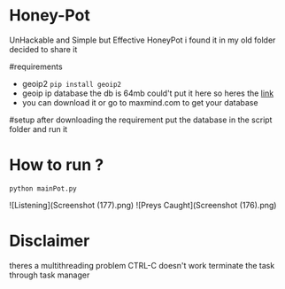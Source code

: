# Honey-Pot
UnHackable and Simple but Effective HoneyPot
i found it in my old folder decided to share it 

#requirements
* geoip2
`pip install geoip2`
* geoip ip database the db is 64mb could't put it here so heres the [link](https://drive.google.com/file/d/1_iu4_CrfYlQk9MiCkm66oUl02lhpOrs_/view?usp=sharing)
* you can download it or go to maxmind.com to get your database


#setup
after downloading the requirement put the database in the script folder and run it

# How to run ?
`python mainPot.py`

![Listening](Screenshot (177).png)
![Preys Caught](Screenshot (176).png)


# Disclaimer
theres a multithreading problem CTRL-C doesn't work terminate the task through task manager
